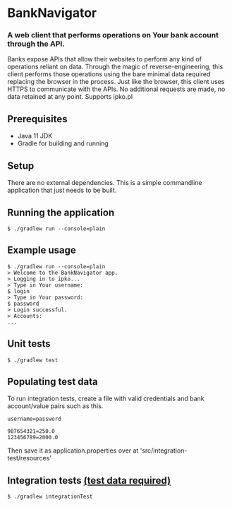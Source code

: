 # BankNavigator
### A web client that performs operations on Your bank account through the API.
Banks expose APIs that allow their websites to perform any kind of operations reliant on data. Through the magic of reverse-engineering, this client performs those operations using the bare minimal data required replacing the browser in the process. Just like the browser, this client uses HTTPS to communicate with the APIs. No additional requests are made, no data retained at any point. Supports ipko.pl

## Prerequisites
* Java 11 JDK
* Gradle for building and running

## Setup
There are no external dependencies. This is a simple commandline application that just needs to be built.

## Running the application
```shell
$ ./gradlew run --console=plain
```

## Example usage
```shell
$ ./gradlew run --console=plain
> Welcome to the BankNavigator app.
> Logging in to ipko...
> Type in Your username:
$ login
> Type in Your password:
$ password
> Login successful.
> Accounts:
...
```

## Unit tests
```shell
$ ./gradlew test
```

## Populating test data
To run integration tests, create a file with valid credentials and bank account/value pairs such as this.
```text
username=password

987654321=250.0
123456789=2000.0
```
Then save it as application.properties over at 'src/integration-test/resources'


## Integration tests [(test data required)](#populating-test-data)
```shell
$ ./gradlew integrationTest
```

